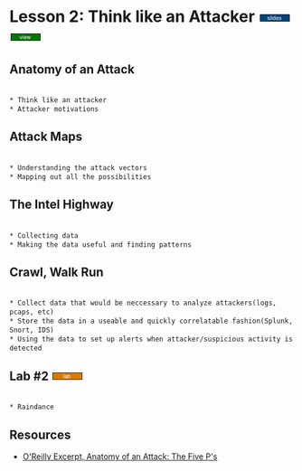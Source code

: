 # Lesson 2: Think like an Attacker [![slides](../_images/slides-clean.png)]()[![view](../_images/view-clean.png)]()



## Anatomy of an Attack 

```

* Think like an attacker
* Attacker motivations

```

## Attack Maps 

```

* Understanding the attack vectors
* Mapping out all the possibilities

```

## The Intel Highway 

```

* Collecting data
* Making the data useful and finding patterns

```

## Crawl, Walk Run 

```

* Collect data that would be neccessary to analyze attackers(logs, pcaps, etc)
* Store the data in a useable and quickly correlatable fashion(Splunk, Snort, IDS)
* Using the data to set up alerts when attacker/suspicious activity is detected

```


## Lab #2 [![slides](../_images/lab-clean.png)]()

```

* Raindance

```

## Resources

* [O'Reilly Excerpt, Anatomy of an Attack: The Five P's](http://www.onjava.com/pub/a/security/excerpt/SnortandIDSTools_chap1/index.html)
